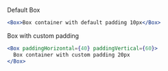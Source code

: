 Default Box

```jsx
<Box>Box container with default padding 10px</Box>
```

Box with custom padding

```jsx
<Box paddingHorizontal={40} paddingVertical={60}>
  Box container with custom padding 20px
</Box>
```
